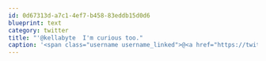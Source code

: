 ```yaml
---
id: 0d67313d-a7c1-4ef7-b458-83eddb15d0d6
blueprint: text
category: twitter
title: "'@kellabyte  I'm curious too."
caption: '<span class="username username_linked">@<a href="https://twitter.com/kellabyte" title="Kelly Sommers">kellabyte</a></span>  I''m curious too.'
---
```

